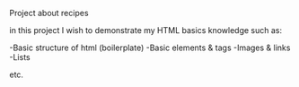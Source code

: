 Project about recipes 

in this project I wish to demonstrate my HTML basics knowledge such as:

-Basic structure of html (boilerplate)
-Basic elements & tags
-Images & links
-Lists

etc.